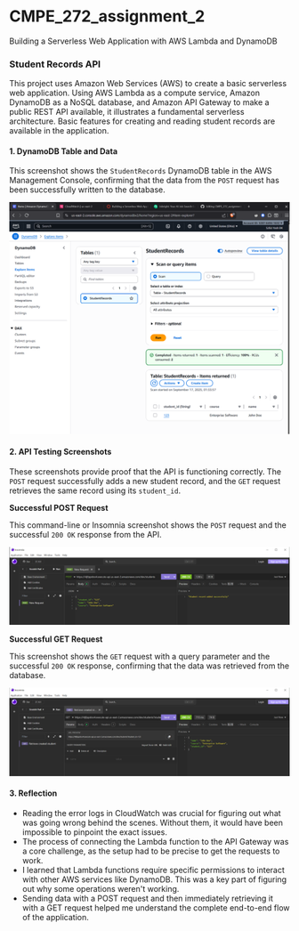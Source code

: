 # CMPE_272_assignment_2
Building a Serverless Web Application with AWS Lambda and DynamoDB

### Student Records API

This project uses Amazon Web Services (AWS) to create a basic serverless web application. Using AWS Lambda as a compute service, Amazon DynamoDB as a NoSQL database, and Amazon API Gateway to make a public REST API available, it illustrates a fundamental serverless architecture. Basic features for creating and reading student records are available in the application.

#### 1. DynamoDB Table and Data

This screenshot shows the `StudentRecords` DynamoDB table in the AWS Management Console, confirming that the data from the `POST` request has been successfully written to the database.

![](dynamodbtable_272.png)

#### 2. API Testing Screenshots

These screenshots provide proof that the API is functioning correctly. The `POST` request successfully adds a new student record, and the `GET` request retrieves the same record using its `student_id`.

**Successful POST Request**

This command-line or Insomnia screenshot shows the `POST` request and the successful `200 OK` response from the API.

![](post_request_272.png)

**Successful GET Request**

This screenshot shows the `GET` request with a query parameter and the successful `200 OK` response, confirming that the data was retrieved from the database.

![](get_request_272.png)

#### 3. Reflection

 - Reading the error logs in CloudWatch was crucial for figuring out what was going wrong behind the scenes. Without them, it would have been impossible to pinpoint the exact issues.
 - The process of connecting the Lambda function to the API Gateway was a core challenge, as the setup had to be precise to get the requests to work.
 - I learned that Lambda functions require specific permissions to interact with other AWS services like DynamoDB. This was a key part of figuring out why some operations weren't working.
 - Sending data with a POST request and then immediately retrieving it with a GET request helped me understand the complete end-to-end flow of the application.
